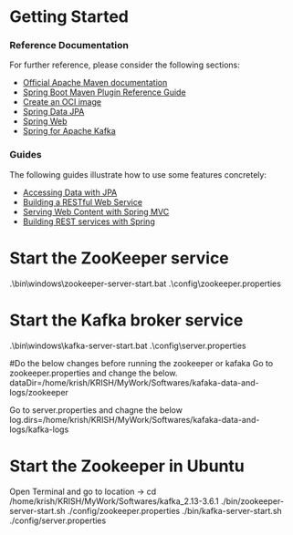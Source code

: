 # Getting Started

### Reference Documentation
For further reference, please consider the following sections:

* [Official Apache Maven documentation](https://maven.apache.org/guides/index.html)
* [Spring Boot Maven Plugin Reference Guide](https://docs.spring.io/spring-boot/docs/3.2.1/maven-plugin/reference/html/)
* [Create an OCI image](https://docs.spring.io/spring-boot/docs/3.2.1/maven-plugin/reference/html/#build-image)
* [Spring Data JPA](https://docs.spring.io/spring-boot/docs/3.2.1/reference/htmlsingle/index.html#data.sql.jpa-and-spring-data)
* [Spring Web](https://docs.spring.io/spring-boot/docs/3.2.1/reference/htmlsingle/index.html#web)
* [Spring for Apache Kafka](https://docs.spring.io/spring-boot/docs/3.2.1/reference/htmlsingle/index.html#messaging.kafka)

### Guides
The following guides illustrate how to use some features concretely:

* [Accessing Data with JPA](https://spring.io/guides/gs/accessing-data-jpa/)
* [Building a RESTful Web Service](https://spring.io/guides/gs/rest-service/)
* [Serving Web Content with Spring MVC](https://spring.io/guides/gs/serving-web-content/)
* [Building REST services with Spring](https://spring.io/guides/tutorials/rest/)


# Start the ZooKeeper service
.\bin\windows\zookeeper-server-start.bat .\config\zookeeper.properties

# Start the Kafka broker service
.\bin\windows\kafka-server-start.bat .\config\server.properties


#Do the below changes before running the zookeeper or kafaka
Go to zookeeper.properties and change the below.
dataDir=/home/krish/KRISH/MyWork/Softwares/kafaka-data-and-logs/zookeeper

Go to server.properties and chagne the below
log.dirs=/home/krish/KRISH/MyWork/Softwares/kafaka-data-and-logs/kafka-logs

# Start the Zookeeper in Ubuntu
Open Terminal and go to location -> cd /home/krish/KRISH/MyWork/Softwares/kafka_2.13-3.6.1
./bin/zookeeper-server-start.sh ./config/zookeeper.properties
./bin/kafka-server-start.sh ./config/server.properties






